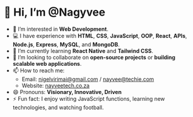 # 👋 Hi, I’m @Nagyvee

- 👀 I’m interested in **Web Development**.
- 💻 I have experience with **HTML**, **CSS**, **JavaScript**, **OOP**, **React**, **APIs**, **Node.js**, **Express**, **MySQL**, and **MongoDB**.
- 🌱 I’m currently learning **React Native** and **Tailwind CSS**.
- 💞️ I’m looking to collaborate on **open-source projects** or **building scalable web applications**.
- 📫 How to reach me:
  - Email: nigelvirimai@gmail.com / nayvee@techie.com
  - Website: [nayveetech.co.za](https://www.nayveetech.co.za)
- 😄 Pronouns: **Visionary, Innovative, Driven**
- ⚡ Fun fact: I enjoy writing JavaScript functions, learning new technologies, and watching football.
